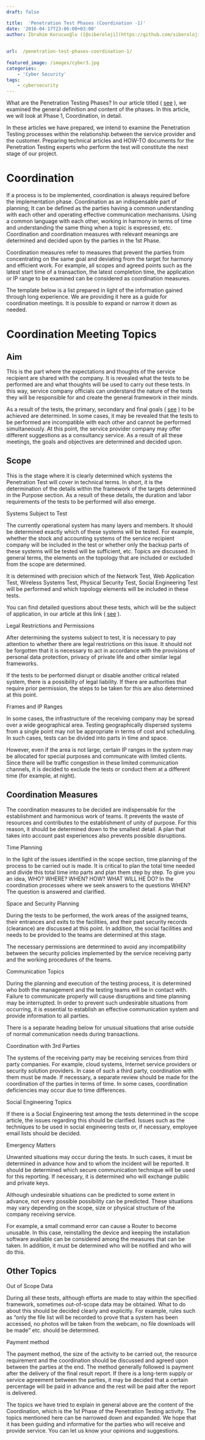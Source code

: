 ```yaml
---
draft: false

title:  'Penetration Test Phases (Coordination -1)'
date: '2016-04-17T23:06:00+03:00'
author: İbrahim Korucuoğlu ([@siberoloji](https://github.com/siberoloji))
 
 
url:  /penetration-test-phases-coordination-1/
 
featured_image: /images/cyber3.jpg
categories:
    - 'Cyber Security'
tags:
    - cybersecurity
---
```



What are the Penetration Testing Phases? In our article titled ( <a href="https://www.siberoloji.com/sizma-testi-safhalari-nelerdir/" target="_blank" rel="noreferrer noopener">see</a> ), we examined the general definition and content of the phases. In this article, we will look at Phase 1, Coordination, in detail.



In these articles we have prepared, we intend to examine the Penetration Testing processes within the relationship between the service provider and the customer. Preparing technical articles and HOW-TO documents for the Penetration Testing experts who perform the test will constitute the next stage of our project.



# Coordination



If a process is to be implemented, coordination is always required before the implementation phase. Coordination as an indispensable part of planning; It can be defined as the parties having a common understanding with each other and operating effective communication mechanisms. Using a common language with each other, working in harmony in terms of time and understanding the same thing when a topic is expressed, etc. Coordination and coordination measures with relevant meanings are determined and decided upon by the parties in the 1st Phase.



Coordination measures refer to measures that prevent the parties from concentrating on the same goal and deviating from the target for harmony and efficient work. For example, all scopes and agreed points such as the latest start time of a transaction, the latest completion time, the application or IP range to be examined can be considered as coordination measures.



The template below is a list prepared in light of the information gained through long experience. We are providing it here as a guide for coordination meetings. It is possible to expand or narrow it down as needed.



# Coordination Meeting Topics



## **Aim**



This is the part where the expectations and thoughts of the service recipient are shared with the company. It is revealed what the tests to be performed are and what thoughts will be used to carry out these tests. In this way, service company officials can understand the nature of the tests they will be responsible for and create the general framework in their minds.



As a result of the tests, the primary, secondary and final goals ( <a href="https://www.siberoloji.com/sizma-testi-safhalari-nelerdir/" target="_blank" rel="noreferrer noopener">see</a> ) to be achieved are determined. In some cases, it may be revealed that the tests to be performed are incompatible with each other and cannot be performed simultaneously. At this point, the service provider company may offer different suggestions as a consultancy service. As a result of all these meetings, the goals and objectives are determined and decided upon.



## **Scope**



This is the stage where it is clearly determined which systems the Penetration Test will cover in technical terms. In short, it is the determination of the details within the framework of the targets determined in the Purpose section. As a result of these details, the duration and labor requirements of the tests to be performed will also emerge.



Systems Subject to Test



The currently operational system has many layers and members. It should be determined exactly which of these systems will be tested. For example, whether the stock and accounting systems of the service recipient company will be included in the test or whether only the backup parts of these systems will be tested will be sufficient, etc. Topics are discussed. In general terms, the elements on the topology that are included or excluded from the scope are determined.



It is determined with precision which of the Network Test, Web Application Test, Wireless Systems Test, Physical Security Test, Social Engineering Test will be performed and which topology elements will be included in these tests.



You can find detailed questions about these tests, which will be the subject of application, in our article at this link ( <a href="https://www.siberoloji.com/sizma-testi-safhalari-nelerdir/">see</a> ).



Legal Restrictions and Permissions



After determining the systems subject to test, it is necessary to pay attention to whether there are legal restrictions on this issue. It should not be forgotten that it is necessary to act in accordance with the provisions of personal data protection, privacy of private life and other similar legal frameworks.



If the tests to be performed disrupt or disable another critical related system, there is a possibility of legal liability. If there are authorities that require prior permission, the steps to be taken for this are also determined at this point.



Frames and IP Ranges



In some cases, the infrastructure of the receiving company may be spread over a wide geographical area. Testing geographically dispersed systems from a single point may not be appropriate in terms of cost and scheduling. In such cases, tests can be divided into parts in time and space.



However, even if the area is not large, certain IP ranges in the system may be allocated for special purposes and communicate with limited clients. Since there will be traffic congestion in these limited communication channels, it is decided to exclude the tests or conduct them at a different time (for example, at night).



## **Coordination Measures**



The coordination measures to be decided are indispensable for the establishment and harmonious work of teams. It prevents the waste of resources and contributes to the establishment of unity of purpose. For this reason, it should be determined down to the smallest detail. A plan that takes into account past experiences also prevents possible disruptions.



Time Planning



In the light of the issues identified in the scope section, time planning of the process to be carried out is made. It is critical to plan the total time needed and divide this total time into parts and plan them step by step. To give you an idea, WHO? WHERE? WHEN? HOW? WHAT WILL HE DO? In the coordination processes where we seek answers to the questions WHEN? The question is answered and clarified.



Space and Security Planning



During the tests to be performed, the work areas of the assigned teams, their entrances and exits to the facilities, and their past security records (clearance) are discussed at this point. In addition, the social facilities and needs to be provided to the teams are determined at this stage.



The necessary permissions are determined to avoid any incompatibility between the security policies implemented by the service receiving party and the working procedures of the teams.



Communication Topics



During the planning and execution of the testing process, it is determined who both the management and the testing teams will be in contact with. Failure to communicate properly will cause disruptions and time planning may be interrupted. In order to prevent such undesirable situations from occurring, it is essential to establish an effective communication system and provide information to all parties.



There is a separate heading below for unusual situations that arise outside of normal communication needs during transactions.



Coordination with 3rd Parties



The systems of the receiving party may be receiving services from third party companies. For example, cloud systems, Internet service providers or security solution providers. In case of such a third party, coordination with them must be made. If necessary, a separate review should be made for the coordination of the parties in terms of time. In some cases, coordination deficiencies may occur due to time differences.



Social Engineering Topics



If there is a Social Engineering test among the tests determined in the scope article, the issues regarding this should be clarified. Issues such as the techniques to be used in social engineering tests or, if necessary, employee email lists should be decided.



Emergency Matters



Unwanted situations may occur during the tests. In such cases, it must be determined in advance how and to whom the incident will be reported. It should be determined which secure communication technique will be used for this reporting. If necessary, it is determined who will exchange public and private keys.



Although undesirable situations can be predicted to some extent in advance, not every possible possibility can be predicted. These situations may vary depending on the scope, size or physical structure of the company receiving service.



For example, a small command error can cause a Router to become unusable. In this case, reinstalling the device and keeping the installation software available can be considered among the measures that can be taken. In addition, it must be determined who will be notified and who will do this.



## **Other Topics**



Out of Scope Data



During all these tests, although efforts are made to stay within the specified framework, sometimes out-of-scope data may be obtained. What to do about this should be decided clearly and explicitly. For example, rules such as “only the file list will be recorded to prove that a system has been accessed, no photos will be taken from the webcam, no file downloads will be made” etc. should be determined.



Payment method



The payment method, the size of the activity to be carried out, the resource requirement and the coordination should be discussed and agreed upon between the parties at the end. The method generally followed is payment after the delivery of the final result report. If there is a long-term supply or service agreement between the parties, it may be decided that a certain percentage will be paid in advance and the rest will be paid after the report is delivered.



The topics we have tried to explain in general above are the content of the Coordination, which is the 1st Phase of the Penetration Testing activity. The topics mentioned here can be narrowed down and expanded. We hope that it has been guiding and informative for the parties who will receive and provide service. You can let us know your opinions and suggestions.
